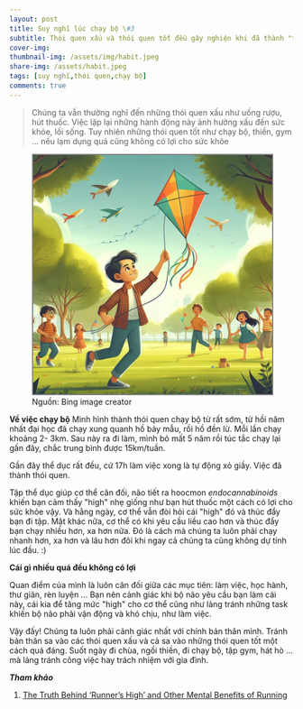 ```yaml
---
layout: post
title: Suy nghĩ lúc chạy bộ \#3
subtitle: Thói quen xấu và thói quen tốt đều gây nghiện khi đã thành "thói quen"
cover-img: 
thumbnail-img: /assets/img/habit.jpeg
share-img: /assets/habit.jpeg
tags: [suy nghĩ,thói quen,chạy bộ]
comments: true
---
```


> Chúng ta vẫn thường nghĩ đến những thói quen xấu như uống rượu, hút thuốc. Việc lặp lại những hành động này ảnh hưởng xấu đến sức khỏe, lối sống. Tuy nhiên những thói quen tốt như chạy bộ, thiền, gym ... nếu lạm dụng quá cũng không có lợi cho sức khỏe
 
<figure>
<img src="/assets/img/habit.jpeg" alt="alternative if img not display" style="border: 2px solid  gray;">
<figcaption>Nguồn: Bing image creator
</figcaption>
</figure>

**Về việc chạy bộ**
Mình hình thành thói quen chạy bộ từ rất sớm, từ hồi năm nhất đại học đã chạy xung quanh hồ bảy mẫu, rồi hồ đền lừ. Mỗi lần chạy khoảng 2- 3km. Sau này ra đi làm, mình bỏ mất 5 năm rồi túc tắc chạy lại gần đây, chắc trung bình được 15km/tuần. 

Gần đây thể dục rất đều, cứ 17h làm việc xong là tự động xỏ giầy. Việc đã thành thói quen. 

Tập thể dục giúp cơ thể cân đối, não tiết ra hoocmon *endocannabinoids* khiến bạn cảm thấy "high" nhẹ giống như bạn hút thuốc một cách có lợi cho sức khỏe vậy. Và hằng ngày, cơ thể vẫn đòi hỏi cái "high" đó và thúc đẩy bạn đi tập. Mặt khác nữa, cơ thể có khi yêu cầu liều cao hơn và thúc đẩy bạn chạy nhiều hơn, xa hơn nữa. Đó là cách mà chúng ta luôn phải chạy nhanh hơn, xa hơn và lâu hơn đôi khi ngay cả chúng ta cũng không dự tính lúc đầu. :)

**Cái gì nhiều quá đều không có lợi**

Quan điểm của mình là luôn cân đối giữa các mục tiên: làm việc, học hành, thư giãn, rèn luyện ... Bạn nên cảnh giác khi bộ não yêu cầu bạn làm cái này, cái kia để tăng mức "high" cho cơ thể cũng như lảng tránh những task khiến bộ não phải vận động và khó chịu, như làm việc. 

Vậy đấy! Chúng ta luôn phải cảnh giác nhất với chính bản thân mình. Tránh bản thân sa vào các thói quen xấu và cả sa vào những thói quen tốt một cách quá đáng. Suốt ngày đi chùa, ngồi thiền, đi chạy bộ, tập gym, hát hò ... mà lảng tránh công việc hay trách nhiệm với gia đình. 

***Tham khảo***

1. [The Truth Behind ‘Runner’s High’ and Other Mental Benefits of Running](https://www.hopkinsmedicine.org/health/wellness-and-prevention/the-truth-behind-runners-high-and-other-mental-benefits-of-running)